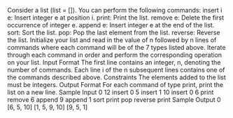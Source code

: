 Consider a list (list = []). You can perform the following commands: 
insert i e: Insert integer e at position i.
print: Print the list.
remove e: Delete the first occurrence of integer e.
append e: Insert integer e at the end of the list. 
sort: Sort the list.
pop: Pop the last element from the list.
reverse: Reverse the list.
Initialize your list and read in the value of n followed by n lines of commands where each command will be of the 7 types listed above. Iterate through each command in order and perform the corresponding operation on your list.
Input Format
The first line contains an integer, n, denoting the number of commands. 
Each line i of the n subsequent lines contains one of the commands described above.
Constraints
The elements added to the list must be integers.
Output Format
For each command of type print, print the list on a new line.
Sample Input 0
12
insert 0 5
insert 1 10
insert 0 6
print
remove 6
append 9
append 1
sort
print
pop
reverse
print
Sample Output 0
[6, 5, 10]
[1, 5, 9, 10]
[9, 5, 1]

